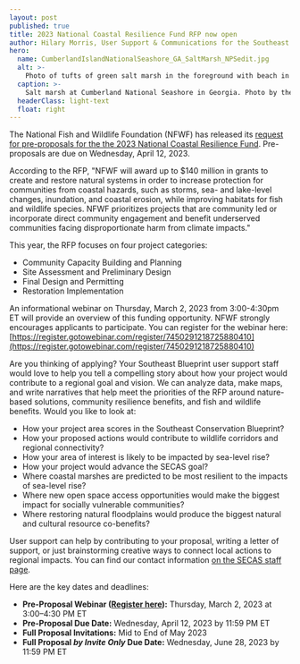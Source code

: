 ```yaml
---
layout: post
published: true
title: 2023 National Coastal Resilience Fund RFP now open
author: Hilary Morris, User Support & Communications for the Southeast Blueprint
hero:
  name: CumberlandIslandNationalSeashore_GA_SaltMarsh_NPSedit.jpg
  alt: >-
    Photo of tufts of green salt marsh in the foreground with beach in the background.
  caption: >-
    Salt marsh at Cumberland National Seashore in Georgia. Photo by the National Park Service.
  headerClass: light-text
  float: right
---
```

The National Fish and Wildlife Foundation (NFWF) has released its [request for pre-proposals for the the 2023 National Coastal Resilience Fund](https://www.nfwf.org/programs/national-coastal-resilience-fund/national-coastal-resilience-fund-2023-request-proposals). Pre-proposals are due on Wednesday, April 12, 2023.

According to the RFP, "NFWF will award up to $140 million in grants to create and restore natural systems in order to increase protection for communities from coastal hazards, such as storms, sea- and lake-level changes, inundation, and coastal erosion, while improving habitats for fish and wildlife species. NFWF prioritizes projects that are community led or incorporate direct community engagement and benefit underserved communities facing disproportionate harm from climate impacts."<!--more-->

This year, the RFP focuses on four project categories:

- Community Capacity Building and Planning
- Site Assessment and Preliminary Design
- Final Design and Permitting
- Restoration Implementation

An informational webinar on Thursday, March 2, 2023 from 3:00-4:30pm ET will provide an overview of this funding opportunity. NFWF strongly encourages applicants to participate. You can register for the webinar here: [https://register.gotowebinar.com/register/7450291218725880410](https://register.gotowebinar.com/register/7450291218725880410)

Are you thinking of applying? Your Southeast Blueprint user support staff would love to help you tell a compelling story about how your project would contribute to a regional goal and vision. We can analyze data, make maps, and write narratives that help meet the priorities of the RFP around nature-based solutions, community resilience benefits, and fish and wildlife benefits. Would you like to look at:

- How your project area scores in the Southeast Conservation Blueprint?
- How your proposed actions would contribute to wildlife corridors and regional connectivity?
- How your area of interest is likely to be impacted by sea-level rise?
- How your project would advance the SECAS goal?
- Where coastal marshes are predicted to be most resilient to the impacts of sea-level rise?
- Where new open space access opportunities would make the biggest impact for socially vulnerable communities?
- Where restoring natural floodplains would produce the biggest natural and cultural resource co-benefits?

User support can help by contributing to your proposal, writing a letter of support, or just brainstorming creative ways to connect local actions to regional impacts. You can find our contact information [on the SECAS staff page](https://secassoutheast.org/staff).

Here are the key dates and deadlines:

- **Pre-Proposal Webinar ([Register here](https://attendee.gotowebinar.com/register/7450291218725880410)):** Thursday, March 2, 2023 at 3:00–4:30 PM ET
- **Pre-Proposal Due Date:** Wednesday, April 12, 2023 by 11:59 PM ET
- **Full Proposal Invitations:** Mid to End of May 2023
- **Full Proposal _by Invite Only_ Due Date:** Wednesday, June 28, 2023 by 11:59 PM ET

